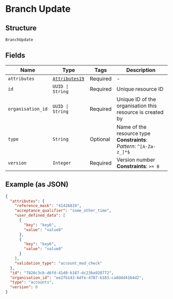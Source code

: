 
# Branch Update

## Structure

`BranchUpdate`

## Fields

| Name | Type | Tags | Description |
|  --- | --- | --- | --- |
| `attributes` | [`Attributes19`](../../doc/models/attributes-19.md) | Required | - |
| `id` | `UUID \| String` | Required | Unique resource ID |
| `organisation_id` | `UUID \| String` | Required | Unique ID of the organisation this resource is created by |
| `type` | `String` | Optional | Name of the resource type<br>**Constraints**: *Pattern*: `^[A-Za-z_]*$` |
| `version` | `Integer` | Required | Version number<br>**Constraints**: `>= 0` |

## Example (as JSON)

```json
{
  "attributes": {
    "reference_mask": "41426819",
    "acceptance_qualifier": "some_other_time",
    "user_defined_data": [
      {
        "key": "key6",
        "value": "value8"
      },
      {
        "key": "key6",
        "value": "value8"
      }
    ],
    "validation_type": "account_mod_check"
  },
  "id": "7826c3cb-d6fd-41d0-b187-dc23ba928772",
  "organisation_id": "ee2fb143-6dfe-4787-b183-ca8ddd4164d2",
  "type": "accounts",
  "version": 0
}
```

